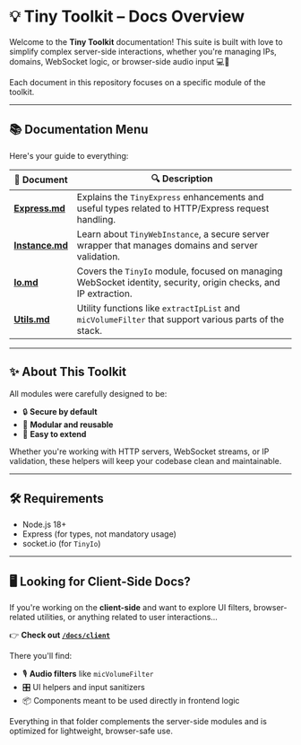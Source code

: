 # 💡 Tiny Toolkit – Docs Overview

Welcome to the **Tiny Toolkit** documentation!
This suite is built with love to simplify complex server-side interactions, whether you're managing IPs, domains, WebSocket logic, or browser-side audio input 💻🎤

Each document in this repository focuses on a specific module of the toolkit.

---

## 📚 Documentation Menu

Here's your guide to everything:

| 📄 Document                      | 🔍 Description                                                                                                  |
| -------------------------------- | --------------------------------------------------------------------------------------------------------------- |
| [**Express.md**](./Express.md)   | Explains the `TinyExpress` enhancements and useful types related to HTTP/Express request handling.    |
| [**Instance.md**](./Instance.md) | Learn about `TinyWebInstance`, a secure server wrapper that manages domains and server validation.              |
| [**Io.md**](./Io.md)             | Covers the `TinyIo` module, focused on managing WebSocket identity, security, origin checks, and IP extraction. |
| [**Utils.md**](./Utils.md)       | Utility functions like `extractIpList` and `micVolumeFilter` that support various parts of the stack.           |

---

## ✨ About This Toolkit

All modules were carefully designed to be:

* 🔒 **Secure by default**
* 🧩 **Modular and reusable**
* 🧠 **Easy to extend**

Whether you're working with HTTP servers, WebSocket streams, or IP validation, these helpers will keep your codebase clean and maintainable.

---

## 🛠️ Requirements

* Node.js 18+
* Express (for types, not mandatory usage)
* socket.io (for `TinyIo`)

---

## 🖥️ Looking for Client-Side Docs?

If you're working on the **client-side** and want to explore UI filters, browser-related utilities, or anything related to user interactions...

👉 **Check out [`/docs/client`](./docs/client)**

There you'll find:

* 🎙️ **Audio filters** like `micVolumeFilter`
* 🎛️ UI helpers and input sanitizers
* 📦 Components meant to be used directly in frontend logic

Everything in that folder complements the server-side modules and is optimized for lightweight, browser-safe use.
